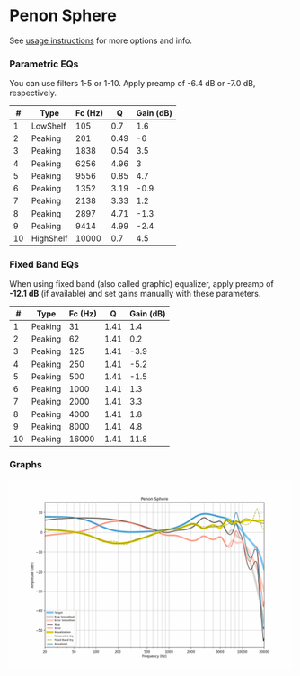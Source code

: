 # Penon Sphere
See [usage instructions](https://github.com/jaakkopasanen/AutoEq#usage) for more options and info.

### Parametric EQs
You can use filters 1-5 or 1-10. Apply preamp of -6.4 dB or -7.0 dB, respectively.

|   # | Type      |   Fc (Hz) |    Q |   Gain (dB) |
|-----|-----------|-----------|------|-------------|
|   1 | LowShelf  |       105 | 0.7  |         1.6 |
|   2 | Peaking   |       201 | 0.49 |        -6   |
|   3 | Peaking   |      1838 | 0.54 |         3.5 |
|   4 | Peaking   |      6256 | 4.96 |         3   |
|   5 | Peaking   |      9556 | 0.85 |         4.7 |
|   6 | Peaking   |      1352 | 3.19 |        -0.9 |
|   7 | Peaking   |      2138 | 3.33 |         1.2 |
|   8 | Peaking   |      2897 | 4.71 |        -1.3 |
|   9 | Peaking   |      9414 | 4.99 |        -2.4 |
|  10 | HighShelf |     10000 | 0.7  |         4.5 |

### Fixed Band EQs
When using fixed band (also called graphic) equalizer, apply preamp of **-12.1 dB** (if available) and set gains manually with these parameters.

|   # | Type    |   Fc (Hz) |    Q |   Gain (dB) |
|-----|---------|-----------|------|-------------|
|   1 | Peaking |        31 | 1.41 |         1.4 |
|   2 | Peaking |        62 | 1.41 |         0.2 |
|   3 | Peaking |       125 | 1.41 |        -3.9 |
|   4 | Peaking |       250 | 1.41 |        -5.2 |
|   5 | Peaking |       500 | 1.41 |        -1.5 |
|   6 | Peaking |      1000 | 1.41 |         1.3 |
|   7 | Peaking |      2000 | 1.41 |         3.3 |
|   8 | Peaking |      4000 | 1.41 |         1.8 |
|   9 | Peaking |      8000 | 1.41 |         4.8 |
|  10 | Peaking |     16000 | 1.41 |        11.8 |

### Graphs
![](./Penon%20Sphere.png)
